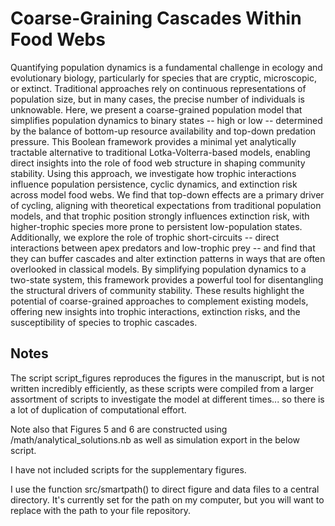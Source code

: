 # Coarse-Graining Cascades Within Food Webs

Quantifying population dynamics is a fundamental challenge in ecology and evolutionary biology, particularly for species that are cryptic, microscopic, or extinct. Traditional approaches rely on continuous representations of population size, but in many cases, the precise number of individuals is unknowable. Here, we present a coarse-grained population model that simplifies population dynamics to binary states -- high or low -- determined by the balance of bottom-up resource availability and top-down predation pressure. This Boolean framework provides a minimal yet analytically tractable alternative to traditional Lotka-Volterra-based models, enabling direct insights into the role of food web structure in shaping community stability. Using this approach, we investigate how trophic interactions influence population persistence, cyclic dynamics, and extinction risk across model food webs. We find that top-down effects are a primary driver of cycling, aligning with theoretical expectations from traditional population models, and that trophic position strongly influences extinction risk, with higher-trophic species more prone to persistent low-population states. Additionally, we explore the role of trophic short-circuits -- direct interactions between apex predators and low-trophic prey -- and find that they can buffer cascades and alter extinction patterns in ways that are often overlooked in classical models. By simplifying population dynamics to a two-state system, this framework provides a powerful tool for disentangling the structural drivers of community stability. These results highlight the potential of coarse-grained approaches to complement existing models, offering new insights into trophic interactions, extinction risks, and the susceptibility of species to trophic cascades.

## Notes
The script script_figures reproduces the figures in the manuscript, but is not written incredibly efficiently, as these scripts were compiled from a larger assortment of scripts to investigate the model at different times... so there is a lot of duplication of computational effort.

Note also that Figures 5 and 6 are constructed using /math/analytical_solutions.nb as well as simulation export in the below script.

I have not included scripts for the supplementary figures.

I use the function src/smartpath() to direct figure and data files to a central directory. It's currently set for the path on my computer, but you will want to replace with the path to your file repository.

